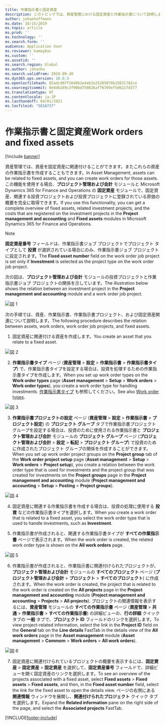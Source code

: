 ```yaml
---
title: 作業指示書と固定資産
description: このトピックでは、資産管理における固定資産と作業指示書について説明します。
author: johanhoffmann
ms.date: 10/15/2019
ms.topic: article
ms.prod: ''
ms.technology: ''
ms.search.form: ''
audience: Application User
ms.reviewer: kamaybac
ms.custom: ''
ms.assetid: ''
ms.search.region: Global
ms.author: johanho
ms.search.validFrom: 2019-09-30
ms.dyn365.ops.version: 10.0.5
ms.openlocfilehash: 65adcd07f1649b2e4eb2e2528507bb15631782ce
ms.sourcegitcommit: 0e8db169c3f90bd750826af76709ef5d621fd377
ms.translationtype: HT
ms.contentlocale: ja-JP
ms.lasthandoff: 04/01/2021
ms.locfileid: "5816727"
---
```

# <a name="work-orders-and-fixed-assets"></a><span data-ttu-id="b09c6-103">作業指示書と固定資産</span><span class="sxs-lookup"><span data-stu-id="b09c6-103">Work orders and fixed assets</span></span>

[!include [banner](../../includes/banner.md)]


<span data-ttu-id="b09c6-104">資産管理では、資産を固定資産に関連付けることができます。またこれらの資産の作業指示書を作成することもできます。</span><span class="sxs-lookup"><span data-stu-id="b09c6-104">In Asset Management, assets can be related to fixed assets, and you can create work orders for those assets.</span></span> <span data-ttu-id="b09c6-105">この機能を使用する場合、**プロジェクト管理および会計** モジュールと Microsoft Dynamics 365 for Finance and Operations の **固定資産** モジュールで、固定資産、関連する投資プロジェクトおよび投資プロジェクトに登録されている原価の概要を完全に取得できます。</span><span class="sxs-lookup"><span data-stu-id="b09c6-105">If you use this functionality, you can get a complete overview of fixed assets, related investment projects, and the costs that are registered on the investment projects in the **Project management and accounting** and **Fixed assets** modules in Microsoft Dynamics 365 for Finance and Operations.</span></span>

>[!NOTE]
><span data-ttu-id="b09c6-106">**固定資産番号** フィールドは、作業指示書ジョブ プロジェクトでプロジェクト タイプとして **投資** が選択されている場合にのみ、作業指示書ジョブ プロジェクトに設定されます。</span><span class="sxs-lookup"><span data-stu-id="b09c6-106">The **Fixed asset number** field on the work order job project is set only if **Investment** is selected as the project type on the work order job project.</span></span>

<span data-ttu-id="b09c6-107">次の図は、**プロジェクト管理および会計** モジュールの投資プロジェクトと作業指示書ジョブ プロジェクトの関係を示しています。</span><span class="sxs-lookup"><span data-stu-id="b09c6-107">The illustration below shows the relation between an investment project in the **Project management and accounting** module and a work order job project.</span></span>

![図 1](media/24-work-orders.png)

<span data-ttu-id="b09c6-109">次の手順では、資産、作業指示書、作業指示書プロジェクト、および固定資産関連について説明します。</span><span class="sxs-lookup"><span data-stu-id="b09c6-109">The following procedure describes the relation between assets, work orders, work order job projects, and fixed assets.</span></span>

1. <span data-ttu-id="b09c6-110">固定資産に関連付ける資産を作成します。</span><span class="sxs-lookup"><span data-stu-id="b09c6-110">You create an asset that you relate to a fixed asset.</span></span>

![図 2](media/25-work-orders.png)

2. <span data-ttu-id="b09c6-112">**作業指示書タイプ** ページ (**資産管理** > **設定** > **作業指示書** > **作業指示書タイプ**) で、作業指示書タイプを設定する場合は、投資を処理するための作業指示書タイプを作成します。</span><span class="sxs-lookup"><span data-stu-id="b09c6-112">When you set up work order types on the **Work order types** page (**Asset management** > **Setup** > **Work orders** > **Work order types**), you create a work order type for handling investments.</span></span> <span data-ttu-id="b09c6-113">[作業指示書タイプ](../setup-for-work-orders/work-order-types.md) も参照してください。</span><span class="sxs-lookup"><span data-stu-id="b09c6-113">See also [Work order types](../setup-for-work-orders/work-order-types.md).</span></span>

![図 3](media/26-work-orders.png)

3. <span data-ttu-id="b09c6-115">**作業指示書プロジェクトの設定** ページ (**資産管理** > **設定** > **作業指示書** > **プロジェクト設定**) の **プロジェクト グループ** タブで作業指示書プロジェクト グループを設定する場合は、投資のために使用される作業指示書と **プロジェクト管理および会計** モジュールの **プロジェクト グループ** ページ (**プロジェクト管理および会計** > **設定** > **転記** > **プロジェクト グループ**) で投資のために作成されたプロジェクト グループの関係を作成することができます。</span><span class="sxs-lookup"><span data-stu-id="b09c6-115">When you set up work order project groups on the **Project group** tab of the **Work order project setup** page (**Asset management** > **Setup** > **Work orders** > **Project setup**), you create a relation between the work order type that is used for investments and the project group that was created for investments on the **Project groups** page in the **Project management and accounting** module (**Project management and accounting** > **Setup** > **Posting** > **Project groups**).</span></span>

![図 4](media/27-work-orders.png)

4. <span data-ttu-id="b09c6-117">固定資産に関連する作業指示書を作成する場合は、投資の処理に使用する **投資** などの作業指示書タイプを選択します。</span><span class="sxs-lookup"><span data-stu-id="b09c6-117">When you create a work order that is related to a fixed asset, you select the work order type that is used to handle investments, such as **Investment**.</span></span>

5. <span data-ttu-id="b09c6-118">作業指示書が作成されると、関連する作業指示書タイプが **すべての作業指示書** ページで表示されます。</span><span class="sxs-lookup"><span data-stu-id="b09c6-118">When the work order is created, the related work order type is shown on the **All work orders** page.</span></span>

![図 5](media/28-work-orders.png)

6. <span data-ttu-id="b09c6-120">作業指示書が作成されると、作業指示書に関連付けられたプロジェクトが、**プロジェクト管理および会計** モジュールの **すべてのプロジェクト** ページ (**プロジェクト管理および会計** > **プロジェクト** > **すべてのプロジェクト**) に作成されます。</span><span class="sxs-lookup"><span data-stu-id="b09c6-120">When the work order is created, the project that is related to the work order is created on the **All projects** page in the **Project management and accounting** module (**Project management and accounting** > **Projects** > **All projects**).</span></span> <span data-ttu-id="b09c6-121">プロジェクトの関連情報を表示するには、**資産管理** モジュールの **すべての作業指示書** ページ (**資産管理** > **共通** > **作業指示書** > **すべての作業指示書**) の詳細ビューの、**行の詳細** クイック タブの **一般** タブで、**プロジェクト ID** フィールドのリンクを選択します。</span><span class="sxs-lookup"><span data-stu-id="b09c6-121">To view project-related information, select the link in the **Project ID** field on the **General** tab on the **Line details** FastTab in the details view of the **All work orders** page in the **Asset management** module (**Asset management** > **Commom** > **Work orders** > **All work orders**).</span></span>

![図 6](media/29-work-orders.png)

7. <span data-ttu-id="b09c6-123">固定資産に関連付けられているプロジェクトの概要を表示するには、**固定資産** > **固定資産** > **固定資産** を選択して、**固定資産番号** フィールドで、詳細ビューを開く固定資産のリンクを選択します。</span><span class="sxs-lookup"><span data-stu-id="b09c6-123">To see an overview of the projects associated with a fixed asset, select **Fixed assets** > **Fixed assets** > **Fixed assets**, and then, in the **Fixed asset number** field, select the link for the fixed asset to open the details view.</span></span> <span data-ttu-id="b09c6-124">ページの右側にある **関連情報** ウィンドウを展開し、**関連付けられたプロジェクト** クイック タブを選択します。</span><span class="sxs-lookup"><span data-stu-id="b09c6-124">Expand the **Related information** pane on the right side of the page, and select the **Associated projects** FastTab.</span></span>



[!INCLUDE[footer-include](../../../includes/footer-banner.md)]